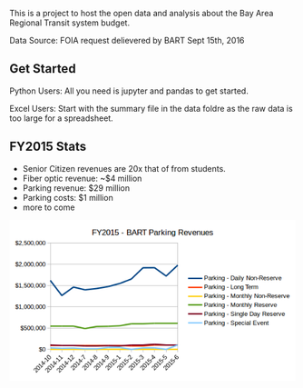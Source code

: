 This is a project to host the open data and analysis about the Bay Area Regional Transit system budget. 

Data Source: FOIA request delievered by BART Sept 15th, 2016

## Get Started

Python Users:
All you need is jupyter and pandas to get started. 

Excel Users:
Start with the summary file in the data foldre as the raw data is too large for a spreadsheet.


## FY2015 Stats
* Senior Citizen revenues are 20x that of from students.
* Fiber optic revenue: ~$4 million 
* Parking revenue: $29 million
* Parking costs: $1 million
* more to come


![Parking Revenue](charts/parking_revenues.png)
